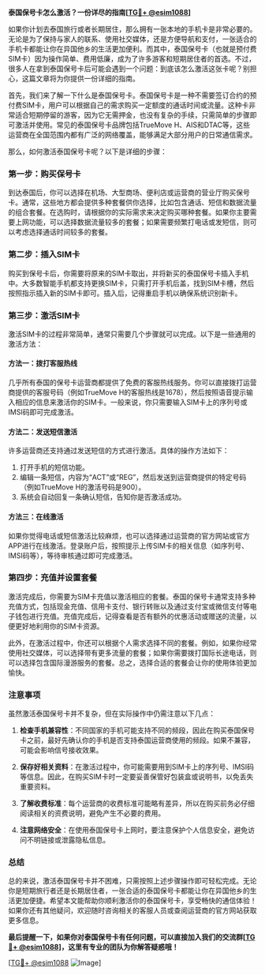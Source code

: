 **泰国保号卡怎么激活？一份详尽的指南[[TG💪+ @esim1088](https://t.me/s/esim1088)]**

如果你计划去泰国旅行或者长期居住，那么拥有一张本地的手机卡是非常必要的。无论是为了保持与家人的联系、使用社交媒体，还是方便导航和支付，一张适合的手机卡都能让你在异国他乡的生活更加便利。而其中，泰国保号卡（也就是预付费SIM卡）因为操作简单、费用低廉，成为了许多游客和短期居住者的首选。不过，很多人在拿到泰国保号卡后可能会遇到一个问题：到底该怎么激活这张卡呢？别担心，这篇文章将为你提供一份详细的指南。

首先，我们来了解一下什么是泰国保号卡。泰国保号卡是一种不需要签订合约的预付费SIM卡，用户可以根据自己的需求购买一定额度的通话时间或流量。这种卡非常适合短期停留的游客，因为它无需押金，也没有复杂的手续，只需简单的步骤即可激活并使用。常见的泰国保号卡品牌包括TrueMove H、AIS和DTAC等，这些运营商在全国范围内都有广泛的网络覆盖，能够满足大部分用户的日常通信需求。

那么，如何激活泰国保号卡呢？以下是详细的步骤：

### 第一步：购买保号卡

到达泰国后，你可以选择在机场、大型商场、便利店或运营商的营业厅购买保号卡。通常，这些地方都会提供多种套餐供你选择，比如包含通话、短信和数据流量的组合套餐。在选购时，请根据你的实际需求来决定购买哪种套餐。如果你主要需要上网功能，可以选择数据流量较多的套餐；如果需要频繁打电话或发短信，则可以考虑选择通话时间较多的套餐。

### 第二步：插入SIM卡

购买到保号卡后，你需要将原来的SIM卡取出，并将新买的泰国保号卡插入手机中。大多数智能手机都支持更换SIM卡，只需打开手机后盖，找到SIM卡槽，然后按照指示插入新的SIM卡即可。插入后，记得重启手机以确保系统识别新卡。

### 第三步：激活SIM卡

激活SIM卡的过程非常简单，通常只需要几个步骤就可以完成。以下是一些通用的激活方法：

#### 方法一：拨打客服热线

几乎所有泰国的保号卡运营商都提供了免费的客服热线服务。你可以直接拨打运营商提供的客服号码（例如TrueMove H的客服热线是1678），然后按照语音提示输入相应的信息来激活你的SIM卡。一般来说，你只需要输入SIM卡上的序列号或IMSI码即可完成激活。

#### 方法二：发送短信激活

许多运营商还支持通过发送短信的方式进行激活。具体的操作方法如下：
1. 打开手机的短信功能。
2. 编辑一条短信，内容为“ACT”或“REG”，然后发送到运营商提供的特定号码（例如TrueMove H的激活号码是900）。
3. 系统会自动回复一条确认短信，告知你是否激活成功。

#### 方法三：在线激活

如果你觉得电话或短信激活比较麻烦，也可以选择通过运营商的官方网站或官方APP进行在线激活。登录账户后，按照提示上传SIM卡的相关信息（如序列号、IMSI码等），等待审核通过即可完成激活。

### 第四步：充值并设置套餐

激活完成后，你需要为SIM卡充值以激活相应的套餐。泰国的保号卡通常支持多种充值方式，包括现金充值、信用卡支付、银行转账以及通过支付宝或微信支付等电子钱包进行充值。充值完成后，记得查看是否有额外的优惠活动或赠送的流量，以便更好地利用你的SIM卡资源。

此外，在激活过程中，你还可以根据个人需求选择不同的套餐。例如，如果你经常使用社交媒体，可以选择带有更多流量的套餐；如果你需要拨打国际长途电话，则可以选择包含国际漫游服务的套餐。总之，选择合适的套餐会让你的使用体验更加愉快。

### 注意事项

虽然激活泰国保号卡并不复杂，但在实际操作中仍需注意以下几点：

1. **检查手机兼容性**：不同国家的手机可能支持不同的频段，因此在购买泰国保号卡之前，最好先确认你的手机是否支持泰国运营商使用的频段。如果不兼容，可能会影响信号接收效果。

2. **保存好相关资料**：在激活过程中，你可能需要用到SIM卡上的序列号、IMSI码等信息。因此，在购买SIM卡时一定要妥善保管好包装盒或说明书，以免丢失重要资料。

3. **了解收费标准**：每个运营商的收费标准可能略有差异，所以在购买前务必仔细阅读相关的资费说明，避免产生不必要的费用。

4. **注意网络安全**：在使用泰国保号卡上网时，要注意保护个人信息安全，避免访问不明链接或泄露隐私信息。

### 总结

总的来说，激活泰国保号卡并不困难，只需按照上述步骤操作即可轻松完成。无论你是短期旅行者还是长期居住者，一张合适的泰国保号卡都能让你在异国他乡的生活更加便捷。希望本文能帮助你顺利激活你的泰国保号卡，享受畅快的通信体验！如果你还有其他疑问，欢迎随时咨询相关的客服人员或查阅运营商的官方网站获取更多信息。

**最后提醒一下，如果你对泰国保号卡有任何问题，可以直接加入我们的交流群[[TG💪+ @esim1088](https://t.me/s/esim1088)]，这里有专业的团队为你解答疑惑哦！** 

[[TG💪+ @esim1088](https://t.me/s/esim1088) ![Image](https://i.postimg.cc/4NQfJmqS/Snipaste-2025-05-13-00-14-12.png)]